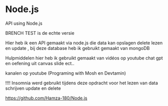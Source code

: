 # Node.js
 API using Node.js


BRENCH TEST is de echte versie

Hier heb ik een API gemaakt via node.js    die data kan opslagen delete lezen en update , bij deze database heb ik gebruikt gemaakt van mongoDB



Hulpmiddelen hier heb ik gebruikt gemaakt van vidéos op youtube  chat gpt  en oefening uit canvas slide ect.. 

kanalen op youtube (Programing with Mosh  en  Devtamin)


!!!!    Insomnia werd gebruikt tijdens deze opdracht voor het lezen van data schrijven  update en delete


https://github.com/Hamza-180/Node.js
